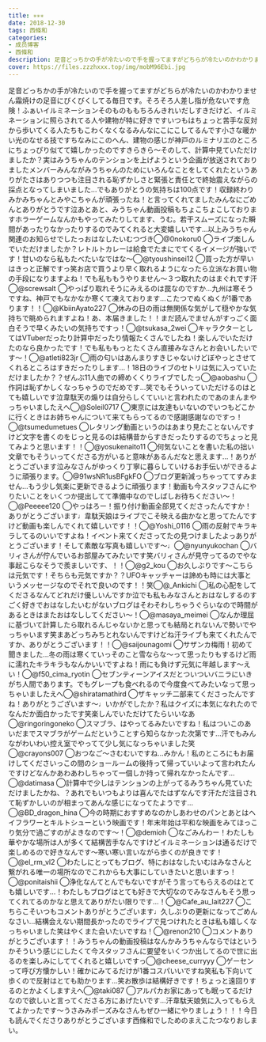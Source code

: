 ```yaml
---
title: ✳︎✳︎✳︎
date: 2018-12-30
tags: 西條和
categories: 
- 成员博客
- 西條和
description: 足音どっちかの手が冷たいので手を握ってますがどちらが冷たいのかわかりません霜焼けの足音にびくびくしてる毎日です。そろそろ人差し指が危ないです危険！ふぁいイルミネーションそのものももちろんきれいだし...
cover: https://files.zzzhxxx.top/img/mobM96Ebi.jpg 
---
```


足音どっちかの手が冷たいので手を握ってますがどちらが冷たいのかわかりません霜焼けの足音にびくびくしてる毎日です。そろそろ人差し指が危ないです危険！ふぁいイルミネーションそのものももちろんきれいだしすきだけど、イルミネーションに照らされてる人や建物が特に好きですいつもはちょっと苦手な反対から歩いてくる人たちもこわくなくなるみんなにこにこしてるんです小さな暖かい光のなせる技ですちなみにこのへん、建物の感じが神戸のルミナリエのところにちょっぴり似てて嬉しかったのですきらきら〜そのして、計算中見ていただけましたか？実はみうちゃんのテンションを上げようという企画が放送されておりましたメンバーみんながみうちゃんのためにいろんなことをしてくれたというありがたさはありつつも注目される恥ずかしさと緊張と責任とで終始震えながらの採点となってしまいました…でもありがとうの気持ちは100点です！収録終わりみかみちゃんとみやこちゃんが頑張ったね！と言ってくれてましたみんなにごめんとありがとうです泣あとあと、みうちゃん動画投稿もちょこちょこしておりますホラーゲームなんかもやってみたりしてます、うむ。若干スムーズになった瞬間があったりなかったりするのでみてくれると大変嬉しいです…以上みうちゃん関連のお知らせでしたっおはなしたいむつづき◯@0nokoru0 ◯ライブ楽しんでいただけましたか？レトルトカレーは給食でたまにでてくるイメージが強いです！甘いのなら私もたべたいなではな〜◯@tyoushinsei12 ◯買った方が早いはきっと正解ですっ笑お店で買うより早く取れるようになったら立派なお買い物の手段になりますよね！でも私ももうやりません〜３つ取れたのはまぐれです汗◯@screwsalt ◯やっぱり取れそうにみえるのは罠なのですか…九州は寒そうですね、神戸でもなかなか寒くて凍えております…こたつでぬくぬくが1番であります！！◯@KbiinAyato227 ◯休みの日の雨は無関係な気がして穏やかな気持ちで眺められますよね！あ、本届きました！！まだ読んでませんがすっごく面白そうで早くみたいの気持ちですっ！◯@tsukasa_2wei ◯キャラクターとしてはVTuberだったり計算中だったり情報たくさんでしたね！楽しんでいただけたのなら良かったです！でも私ももっとたくさん直接みなさんとお会いしたいです〜！◯@atleti823jr ◯雨の匂いはあんまりすきじゃないけどぼやっとさせてくれるところはすきだったりします…！18日のライブのセトリは気に入っていただけましたか？？ぜんぶ11人曲での締めくくりライブでしたっ◯@aobashu ◯作詞は恥ずかしくなっちゃうのでだめです…笑でもそういっていただけるのはとても嬉しいです泣韋駄天の煽りは自分らしくていいと言われたのであのまんまやっちゃいましたえへ◯@Soleil0717 ◯東京には友達もいないのでいつもどこかに行くときはお姉ちゃんについて来てもらってるので感謝感謝なのですっ！◯@tsumedumetues ◯レタリング動画というのはあまり見たことないんですけど文字を書くのをじっと見るのは結構昔からすきだったりするのでちょっと見てみようと思います！！◯@yosukenaito11 ◯何気ないことを書いた私の拙い文章でもそういってくださる方がいると意味があるんだなと思えます…！ありがとうございます泣みなさんがゆっくり丁寧に暮らしていけるお手伝いができるように頑張ります。◯@91wsNR1usBFgkFO ◯ブログ更新減っちゃっててすみません…もう少し気楽に更新できるように頑張ります！動画も今スタッフさんにやりたいことをいくつか提出してて準備中なのでしばしお待ちください〜！◯@Peeeee120 ◯やっはろー！振り付け動画全部見てくださったんですか！ありがとうございます♩韋駄天娘はライブでこそ映える曲かなと思ってたんですけど動画も楽しんでくれて嬉しいです！！◯@Yoshi_0116 ◯雨の反射でキラキラしてるのいいですよね！イベント来てくださってたの見つけましたよっありがとうございます！そして素敵な写真も嬉しいです〜♩◯@nyunyukochan ◯バリィさんが佇んでいるお部屋みてみたいです笑バリィさんが見守ってるのでやな事起こらなそうで羨ましいです、！！◯@g2_kou ◯お久しぶりです〜こちらは元気です！そちらも元気ですか？？UFOキャッチャーは諦めも時には大事というメッセージなのでそれで良いのです！！笑◯@_Ankichi ◯私の心配をしてくださるなんてどれだけ優しいんですか泣でも私もみなさんとおはなしするのすごく好きでおはなしたいむがないブログはそわそわしちゃうぐらいなので時間があるときはまたおはなししてください〜！◯@masaya_meimei ◯なんか理屈に基づいて計算したら取れるんじゃないかと思っても結局とれないんで勢いでやっちゃいます笑まあどっちみちとれないんですけどね汗ライブも来てくれたんですか、ありがとうございます！！◯@saijounagomi ◯サザンカ梅雨！初めて聞きました…冬の雨は寒くていっそのこと雪ならな〜って思ったりもするけど雨に濡れたキラキラもなんかいいですよね！雨にも負けず元気に年越します〜えい！◯@f50_cima_ryotin ◯セブンティーンアイスだとついついバニラにいきがち人間であります。でもグレープも食べれるので今度食べてみたいなって思っちゃいましたえへ◯@shiratamathird ◯ザキャッチ二部来てくださったんですね！ありがとうございます〜♩いかがでしたか？私はクイズに本気になれたのでなんだか面白かったです笑楽しんでいただけてたらいいなあ◯@ringoringoneko ◯スマブラ、はやってるみたいですね！私はついこのあいだまでスマブラがゲームだということすら知らなかった次第です…汗でもみんながわいわい控え室でやってて少し気になっちゃいました笑◯@crayons007 ◯おつなご〜さむむいですね…みかん！私のところにもお届けしてくださいっこの間のショールームの後持って帰っていいよって言われたんですけどなんかあわあわしちゃって一個しか持って帰れなかったんです…◯@datimasa ◯計算中で少しはテンションの上がってるみうちゃん見ていただけましたかね、？あれでもいつもよりは喜んでたはずなんです汗ただ注目されて恥ずかしいのが相まってあんな感じになってたようです…◯@BD_dragon_hina ◯今の時期におすすめなのかしあわせのパンとあとはヘイフラワーとキルトシューという映画です！年末年始は平和な映画をみてほっこり気分で過ごすのがよきなのです〜！◯@demioh ◯なごみんわー！わたしも華やかな場所は人が多くて結構苦手なんですけどイルミネーションは通るだけで楽しめるので好きなんです〜寒い寒い言いながら歩くのが良きです！◯@el_rm_vl2 ◯わたしにとってもブログ、特におはなしたいむはみなさんと繋がれる唯一の場所なのでこれからも大事にしていきたいと思いますっ！◯@ponitaishii ◯浄化なんてとんでもないですがそう言ってもらえるのはとても嬉しいです…！わたしもブログはとても好きで大切なのでみなさんもそう思ってくれてるのかなと思えてありがたい限りです…！◯@Cafe_au_lait227 ◯こちらこそいつもコメントありがとうございます♩久しぶりの更新になってごめんなさい…結構会えない期間長かったのでライブで見つけれたときは私も嬉しくなっちゃいました笑はやくまた会いたいですね！◯@renon210 ◯コメントありがとうございます！！みうちゃんの動画投稿はなんかみうちゃんならではというかそういう感じにしたくて今スタッフさんに要望をいくつか出してるので世に出るのを楽しみにしててくれると嬉しいですっ◯@cheese_curryyy ◯ゲーセンって呼び方懐かしい！確かにみてるだけが1番コスパいいですね笑私も下向いて歩くので反射はとても助かります…笑お散歩は結構好きです！ちょっと遠回りするのとかよくしますえへ◯@taki087 ◯アルパカお家にあっても眠ってるだけなので欲しいと言ってくださる方にあげたいです…汗韋駄天娘気に入ってもらえてよかったです〜うさみみポーズみなさんもぜひ一緒にやりましょう！！！今日も読んでくださりありがとうございます西條和でしためのまえこたつなりおしまい。


